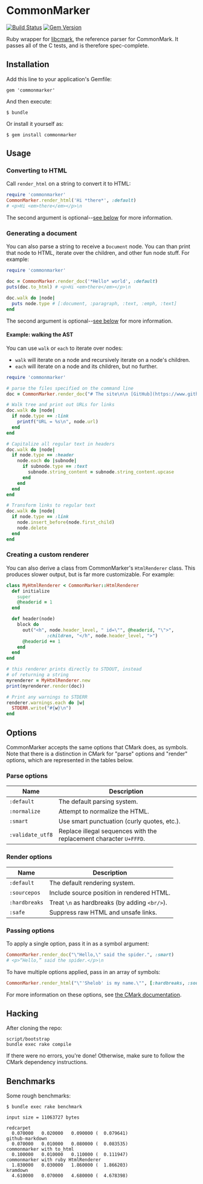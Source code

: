 # CommonMarker

[![Build Status](https://travis-ci.org/gjtorikian/commonmarker.svg)](https://travis-ci.org/gjtorikian/commonmarker) [![Gem Version](https://badge.fury.io/rb/commonmarker.svg)](http://badge.fury.io/rb/commonmarker)

Ruby wrapper for [libcmark](https://github.com/jgm/CommonMark),
the reference parser for CommonMark. It passes all of the C tests, and is therefore spec-complete.

## Installation

Add this line to your application's Gemfile:

    gem 'commonmarker'

And then execute:

    $ bundle

Or install it yourself as:

    $ gem install commonmarker

## Usage

### Converting to HTML

Call `render_html` on a string to convert it to HTML:

``` ruby
require 'commonmarker'
CommonMarker.render_html('Hi *there*', :default)
# <p>Hi <em>there</em></p>\n
```

The second argument is optional--[see below](#options) for more information.

### Generating a document

You can also parse a string to receive a `Document` node. You can than print that node to HTML, iterate over the children, and other fun node stuff. For example:

``` ruby
require 'commonmarker'

doc = CommonMarker.render_doc('*Hello* world', :default)
puts(doc.to_html) # <p>Hi <em>there</em></p>\n

doc.walk do |node|
  puts node.type # [:document, :paragraph, :text, :emph, :text]
end
```

The second argument is optional--[see below](#options) for more information.

#### Example: walking the AST

You can use `walk` or `each` to iterate over nodes:

- `walk` will iterate on a node and recursively iterate on a node's children.
- `each` will iterate on a node and its children, but no further.

``` ruby
require 'commonmarker'

# parse the files specified on the command line
doc = CommonMarker.render_doc("# The site\n\n [GitHub](https://www.github.com)")

# Walk tree and print out URLs for links
doc.walk do |node|
  if node.type == :link
    printf("URL = %s\n", node.url)
  end
end

# Capitalize all regular text in headers
doc.walk do |node|
  if node.type == :header
    node.each do |subnode|
      if subnode.type == :text
        subnode.string_content = subnode.string_content.upcase
      end
    end
  end
end

# Transform links to regular text
doc.walk do |node|
  if node.type == :link
    node.insert_before(node.first_child)
    node.delete
  end
end
```

### Creating a custom renderer

You can also derive a class from CommonMarker's `HtmlRenderer` class. This produces slower output, but is far more customizable. For example:

``` ruby
class MyHtmlRenderer < CommonMarker::HtmlRenderer
  def initialize
    super
    @headerid = 1
  end

  def header(node)
    block do
      out("<h", node.header_level, " id=\"", @headerid, "\">",
               :children, "</h", node.header_level, ">")
      @headerid += 1
    end
  end
end

# this renderer prints directly to STDOUT, instead
# of returning a string
myrenderer = MyHtmlRenderer.new
print(myrenderer.render(doc))

# Print any warnings to STDERR
renderer.warnings.each do |w|
  STDERR.write("#{w}\n")
end
```

## Options

CommonMarker accepts the same options that CMark does, as symbols. Note that there is a distinction in CMark for "parse" options and "render" options, which are represented in the tables below.

### Parse options

| Name  |  Description |
|-------|--------------|
| `:default`  | The default parsing system.  
| `:normalize`  | Attempt to normalize the HTML.
| `:smart`  | Use smart punctuation (curly quotes, etc.).
| `:validate_utf8`  | Replace illegal sequences with the replacement character `U+FFFD`.

### Render options

| Name  |  Description |
|-------|--------------|
| `:default`  | The default rendering system.
| `:sourcepos` |  Include source position in rendered HTML.
| `:hardbreaks`  | Treat `\n` as hardbreaks (by adding `<br/>`).
| `:safe`  | Suppress raw HTML and unsafe links.

### Passing options

To apply a single option, pass it in as a symbol argument:

``` ruby
CommonMarker.render_doc("\"Hello,\" said the spider.", :smart)
# <p>“Hello,” said the spider.</p>\n
```

To have multiple options applied, pass in an array of symbols:

``` ruby
CommonMarker.render_html("\"'Shelob' is my name.\"", [:hardbreaks, :sourcepos])
```

For more information on these options, see [the CMark documentation](http://git.io/vlQii).

## Hacking

After cloning the repo:

```
script/bootstrap
bundle exec rake compile
```

If there were no errors, you're done! Otherwise, make sure to follow the CMark dependency instructions.

## Benchmarks

Some rough benchmarks:

```
$ bundle exec rake benchmark

input size = 11063727 bytes

redcarpet
  0.070000   0.020000   0.090000 (  0.079641)
github-markdown
  0.070000   0.010000   0.080000 (  0.083535)
commonmarker with to_html
  0.100000   0.010000   0.110000 (  0.111947)
commonmarker with ruby HtmlRenderer
  1.830000   0.030000   1.860000 (  1.866203)
kramdown
  4.610000   0.070000   4.680000 (  4.678398)
```
